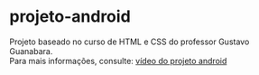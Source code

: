 # projeto-android
Projeto baseado no curso de HTML e CSS do professor Gustavo Guanabara.<br>
Para mais informações, consulte: [vídeo do projeto android](https://youtu.be/xS2D9x8odoE?si=Wy23IKgX8yK_fxww)
